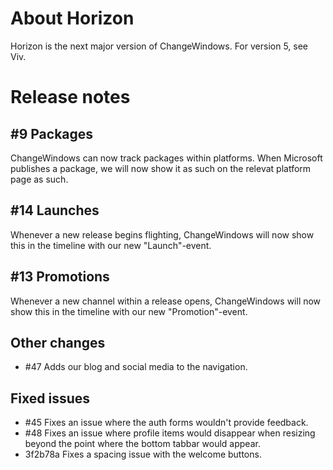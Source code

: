 # About Horizon

Horizon is the next major version of ChangeWindows. For version 5, see Viv.

# Release notes
## #9 Packages
ChangeWindows can now track packages within platforms. When Microsoft publishes a package, we will now show it as such on the relevat platform page as such.

## #14 Launches
Whenever a new release begins flighting, ChangeWindows will now show this in the timeline with our new "Launch"-event.

## #13 Promotions
Whenever a new channel within a release opens, ChangeWindows will now show this in the timeline with our new "Promotion"-event.

## Other changes
- #47 Adds our blog and social media to the navigation.

## Fixed issues
- #45 Fixes an issue where the auth forms wouldn't provide feedback.
- #48 Fixes an issue where profile items would disappear when resizing beyond the point where the bottom tabbar would appear.
- 3f2b78a Fixes a spacing issue with the welcome buttons.
